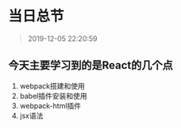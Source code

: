 # 当日总节

> 2019-12-05 22:20:59

## 今天主要学习到的是React的几个点

1. webpack搭建和使用
2. babel插件安装和使用
3. webpack-html插件
4. jsx语法
